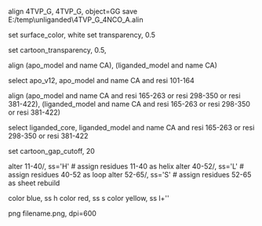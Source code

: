 align 4TVP_G, 4TVP_G, object=GG
save E:/temp\unliganded\4TVP_G_4NCO_A.alin

set surface_color, white
set transparency, 0.5

set cartoon_transparency, 0.5, <object>

align (apo_model and name CA), (liganded_model and name CA)

select apo_v12, apo_model and name CA and resi 101-164

align (apo_model and name CA and resi 165-263 or resi 298-350 or resi 381-422), (liganded_model and name CA and resi 165-263 or resi 298-350 or resi 381-422)

select liganded_core, liganded_model and name CA and resi 165-263 or resi 298-350 or resi 381-422

set cartoon_gap_cutoff, 20

alter 11-40/, ss='H'             # assign residues 11-40 as helix
alter 40-52/, ss='L'             # assign residues 40-52 as loop
alter 52-65/, ss='S'             # assign residues 52-65 as sheet
rebuild

color blue, ss h
color red, ss s
color yellow, ss l+''

png filename.png, dpi=600

